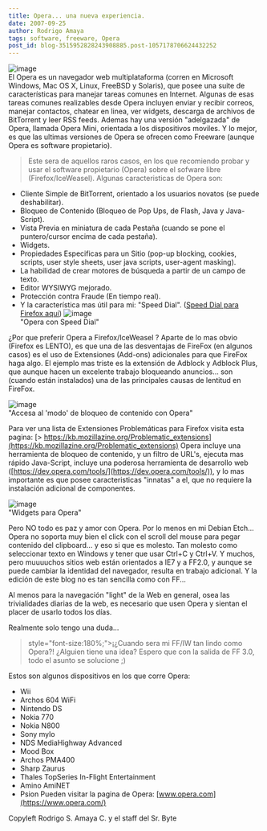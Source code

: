 ```yaml
---
title: Opera... una nueva experiencia.
date: 2007-09-25
author: Rodrigo Amaya
tags: software, freeware, Opera
post_id: blog-3515952828243908885.post-1057178706624432252
---
```


![image](https://bp2.blogger.com/_ayvorITawE4/RvkN0lmN2MI/AAAAAAAAAek/v27t0f9Fmlw/s400/92px-OperaLogo.png)    
El Opera es un navegador web multiplataforma (corren en Microsoft Windows, Mac OS X, Linux, FreeBSD y Solaris), que posee una suite de características para manejar tareas comunes en Internet. Algunas de esas tareas comunes realizables desde Opera incluyen enviar y recibir correos, manejar contactos, chatear en linea, ver widgets, descarga de archivos de BitTorrent y leer RSS feeds. Ademas hay una versión "adelgazada" de Opera, llamada Opera Mini, orientada a los dispositivos moviles. Y lo mejor, es que las ultimas versiones de Opera se ofrecen como Freeware (aunque Opera es software propietario).

> Este sera de aquellos raros casos, en los que recomiendo probar y
> usar el software propietario (Opera) sobre el sofware libre
> (Firefox/IceWeasel).
Algunas caracteristicas de Opera son:

- Cliente Simple de BitTorrent, orientado a los usuarios novatos (se puede deshabilitar).
- Bloqueo de Contenido (Bloqueo de Pop Ups, de Flash, Java y Java-Script).
- Vista Previa en miniatura de cada Pestaña (cuando se pone el puntero/cursor encima de cada pestaña).
- Widgets.
- Propiedades Especificas para un Sitio (pop-up blocking, cookies, scripts, user style sheets, user java scripts, user-agent masking).
- La habilidad de crear motores de búsqueda a partir de un campo de texto.
- Editor WYSIWYG mejorado.
- Protección contra Fraude (En tiempo real).
- Y la característica mas útil para mi: "Speed Dial". ([Speed Dial para Firefox aquí](https://addons.mozilla.org/en-US/firefox/addon/4810))
![image](https://bp1.blogger.com/_ayvorITawE4/RvkPDVmN2NI/AAAAAAAAAes/iKkOJAyD_aU/s400/lin.jpg)    
"Opera con Speed
Dial"

¿Por que preferir Opera a Firefox/IceWeasel ? Aparte de lo mas obvio (Firefox es LENTO), es que una de las desventajas de FireFox (en algunos casos) es el uso de Extensiones (Add-ons) adicionales para que FireFox haga algo. El ejemplo mas triste es la extensión de Adblock y Adblock Plus, que aunque hacen un excelente trabajo bloqueando anuncios... son (cuando están instalados) una de las principales causas de lentitud en FireFox.

![image](https://bp2.blogger.com/_ayvorITawE4/RvkPzlmN2OI/AAAAAAAAAe0/x8mm_t-uqx8/s400/content-blocker.png)    
"Accesa al 'modo' de bloqueo
de contenido con Opera"

Para ver una lista de Extensiones Problemáticas para Firefox visita esta pagina:
[> https://kb.mozillazine.org/Problematic_extensions](https://kb.mozillazine.org/Problematic_extensions) Opera
incluye una herramienta de bloqueo de contenido, y un filtro de URL's, ejecuta mas rápido Java-Script, incluye una poderosa herramienta de desarrollo web ([https://dev.opera.com/tools/](https://dev.opera.com/tools/)), y lo mas importante es que posee caracteristicas "innatas" a el, que no requiere la instalación adicional de componentes.

![image](https://bp2.blogger.com/_ayvorITawE4/RvkQSlmN2PI/AAAAAAAAAe8/9Pm3CHchPjA/s400/clock-widget.png)    
"Widgets para
Opera"

Pero NO todo es paz y amor con Opera. Por lo menos en mi Debian Etch... Opera no soporta muy bien el click con el scroll del mouse para pegar contenido del clipboard... y eso si que es molesto. Tan molesto como seleccionar texto en Windows y tener que usar Ctrl+C y Ctrl+V. Y muchos, pero muuuuchos sitios web están orientados a IE7 y a FF2.0, y aunque se puede cambiar la identidad del navegador, resulta en trabajo adicional. Y la edición de este blog no es tan sencilla como con FF...

Al menos para la navegación "light" de la Web en general, osea las trivialidades diarias de la web, es necesario que usen Opera y sientan el placer de usarlo todos los días.

Realmente solo tengo una duda...

> style="font-size:180%;">¡¿Cuando sera mi FF/IW tan lindo como
> Opera?!
¿Alguien tiene una idea? Espero que con la salida de FF 3.0, todo el asunto se solucione ;)

Estos son algunos dispositivos en los que corre Opera:

- Wii
- Archos 604 WiFi
- Nintendo DS
- Nokia 770
- Nokia N800
- Sony mylo
- NDS MediaHighway Advanced
- Mood Box
- Archos PMA400
- Sharp Zaurus
- Thales TopSeries In-Flight Entertainment
- Amino AmiNET
- Psion
Pueden visitar la pagina de Opera: [www.opera.com](https://www.opera.com/)

Copyleft Rodrigo S. Amaya C. y el staff del Sr. Byte